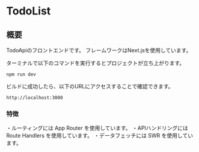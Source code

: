 # TodoList

## 概要
TodoApiのフロントエンドです。
フレームワークはNext.jsを使用しています。

ターミナルで以下のコマンドを実行するとプロジェクトが立ち上がります。

```
npm run dev
```

ビルドに成功したら、以下のURLにアクセスすることで確認できます。

```URL
http://localhost:3000
```
### 特徴
・ルーティングには App Router を使用しています。
・APIハンドリングには Route Handlers を使用しています。
・データフェッチには SWR を使用しています。
